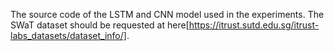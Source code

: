 The source code of the LSTM and CNN model used in the experiments. The SWaT dataset should be requested at here[https://itrust.sutd.edu.sg/itrust-labs_datasets/dataset_info/].
